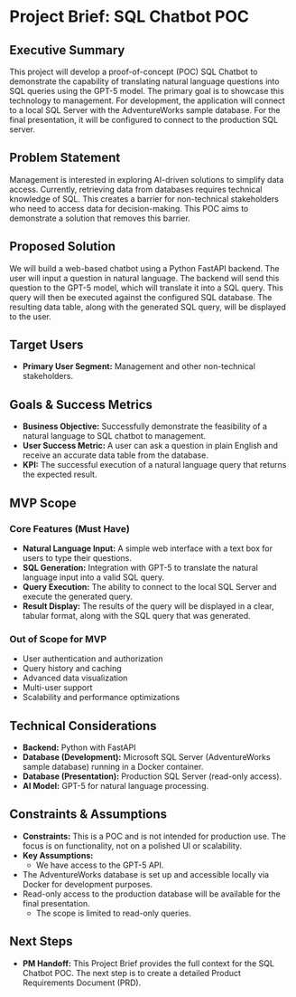 # Project Brief: SQL Chatbot POC

## Executive Summary
This project will develop a proof-of-concept (POC) SQL Chatbot to demonstrate the capability of translating natural language questions into SQL queries using the GPT-5 model. The primary goal is to showcase this technology to management. For development, the application will connect to a local SQL Server with the AdventureWorks sample database. For the final presentation, it will be configured to connect to the production SQL server.

## Problem Statement
Management is interested in exploring AI-driven solutions to simplify data access. Currently, retrieving data from databases requires technical knowledge of SQL. This creates a barrier for non-technical stakeholders who need to access data for decision-making. This POC aims to demonstrate a solution that removes this barrier.

## Proposed Solution
We will build a web-based chatbot using a Python FastAPI backend. The user will input a question in natural language. The backend will send this question to the GPT-5 model, which will translate it into a SQL query. This query will then be executed against the configured SQL database. The resulting data table, along with the generated SQL query, will be displayed to the user.

## Target Users
- **Primary User Segment:** Management and other non-technical stakeholders.

## Goals & Success Metrics
- **Business Objective:** Successfully demonstrate the feasibility of a natural language to SQL chatbot to management.
- **User Success Metric:** A user can ask a question in plain English and receive an accurate data table from the database.
- **KPI:** The successful execution of a natural language query that returns the expected result.

## MVP Scope
### Core Features (Must Have)
- **Natural Language Input:** A simple web interface with a text box for users to type their questions.
- **SQL Generation:** Integration with GPT-5 to translate the natural language input into a valid SQL query.
- **Query Execution:** The ability to connect to the local SQL Server and execute the generated query.
- **Result Display:** The results of the query will be displayed in a clear, tabular format, along with the SQL query that was generated.

### Out of Scope for MVP
- User authentication and authorization
- Query history and caching
- Advanced data visualization
- Multi-user support
- Scalability and performance optimizations

## Technical Considerations
- **Backend:** Python with FastAPI
- **Database (Development):** Microsoft SQL Server (AdventureWorks sample database) running in a Docker container.
- **Database (Presentation):** Production SQL Server (read-only access).
- **AI Model:** GPT-5 for natural language processing.

## Constraints & Assumptions
- **Constraints:** This is a POC and is not intended for production use. The focus is on functionality, not on a polished UI or scalability.
- **Key Assumptions:**
    - We have access to the GPT-5 API.
- The AdventureWorks database is set up and accessible locally via Docker for development purposes.
- Read-only access to the production database will be available for the final presentation.
    - The scope is limited to read-only queries.

## Next Steps
- **PM Handoff:** This Project Brief provides the full context for the SQL Chatbot POC. The next step is to create a detailed Product Requirements Document (PRD).
